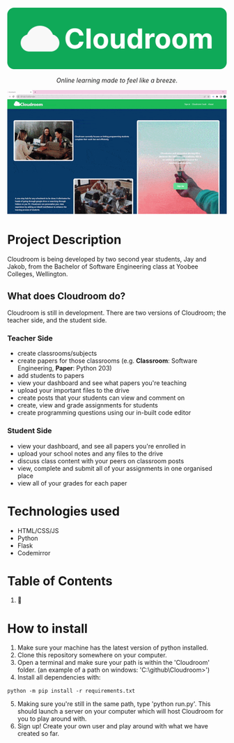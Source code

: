 <p align="center">
    <img src="Cloudroom_Logo.png">
    <p align="center"><em>Online learning made to feel like a breeze.</em></p>
</p>

![Gif showing the different screens and options within the Argo app](optimised_cloudroom_gif.gif)

# Project Description

Cloudroom is being developed by two second year students, Jay and Jakob, from the Bachelor of Software Engineering class at Yoobee Colleges, Wellington.

## What does Cloudroom do?

Cloudroom is still in development. There are two versions of Cloudroom; the teacher side, and the student side.

### Teacher Side

- create classrooms/subjects
- create papers for those classrooms (e.g. **Classroom**: Software Engineering, **Paper**: Python 203)
- add students to papers
- view your dashboard and see what papers you're teaching
- upload your important files to the drive
- create posts that your students can view and comment on
- create, view and grade assignments for students
- create programming questions using our in-built code editor

### Student Side

- view your dashboard, and see all papers you're enrolled in
- upload your school notes and any files to the drive
- discuss class content with your peers on classroom posts
- view, complete and submit all of your assignments in one organised place
- view all of your grades for each paper

# Technologies used

- HTML/CSS/JS
- Python
- Flask
- Codemirror

# Table of Contents

1. 👾

# How to install

1. Make sure your machine has the latest version of python installed.
2. Clone this repository somewhere on your computer.
3. Open a terminal and make sure your path is within the 'Cloudroom' folder. (an example of a path on windows: 'C:\\github\\Cloudroom>')
4. Install all dependencies with:

```
python -m pip install -r requirements.txt
```

5. Making sure you're still in the same path, type 'python run.py'. This should launch a server on your computer which will host Cloudroom for you to play around with.
6. Sign up! Create your own user and play around with what we have created so far.
